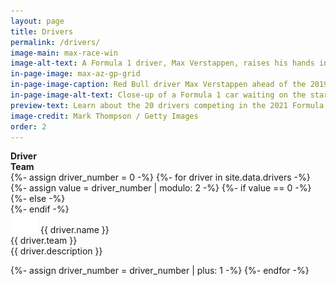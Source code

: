 ```yaml
---
layout: page
title: Drivers
permalink: /drivers/
image-main: max-race-win
image-alt-text: A Formula 1 driver, Max Verstappen, raises his hands in celebration
in-page-image: max-az-gp-grid
in-page-image-caption: Red Bull driver Max Verstappen ahead of the 2019 Azerbaijan Grand Prix
in-page-image-alt-text: Close-up of a Formula 1 car waiting on the starting grid while mechanics attend to the car and the driver sits on top of the car
preview-text: Learn about the 20 drivers competing in the 2021 Formula 1 championship including Lewis Hamilton, the defending World Drivers' Champion, who is looking to win his 7th championship this year.
image-credit: Mark Thompson / Getty Images
order: 2
---
```


<div class="container">
  <div class="row align-middle">
    <div class="col-4">
      <strong>Driver</strong>
    </div>
    <div class="col">
      <strong>Team</strong>
    </div>
  </div>
  {%- assign driver_number = 0 -%}
  {%- for driver in site.data.drivers -%}
    {%- assign value = driver_number | modulo: 2 -%}
    {%- if value == 0 -%}
      <div class="row align-middle border-top py-1 mt-1">
    {%- else -%}
      <div class="row align-middle pb-1">
    {%- endif -%}
      <div class="col-6 col-sm-4">
         <img src="/assets/images/flag_placeholder.png" class="flag flag-{{ driver.country-code }}" /> <span class="pl-1">{{ driver.name }}</span>
      </div>
      <div class="col-6 col-sm-2">
        {{ driver.team }}
      </div>
      <div class="col-12 col-sm px-3 pb-1 small">
          {{ driver.description }}
      </div>
    </div>

  {%- assign driver_number = driver_number | plus: 1 -%}
  {%- endfor -%}
</div>
